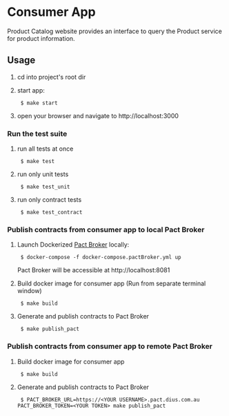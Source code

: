 # Consumer App


Product Catalog website provides an interface to query the Product service for product information.

## Usage

1. cd into project's root dir

1. start app:

        $ make start

1. open your browser and navigate to http://localhost:3000


### Run the test suite

1. run all tests at once

        $ make test

1. run only unit tests

        $ make test_unit

1. run only contract tests

        $ make test_contract


### Publish contracts from consumer app to **local** Pact Broker

1. Launch Dockerized [Pact Broker](https://github.com/DiUS/pact_broker-docker) locally:

        $ docker-compose -f docker-compose.pactBroker.yml up
    Pact Broker will be accessible at http://localhost:8081

1. Build docker image for consumer app (Run from separate terminal window)

        $ make build

1. Generate and publish contracts to Pact Broker

        $ make publish_pact

### Publish contracts from consumer app to **remote** Pact Broker

1. Build docker image for consumer app

        $ make build

1. Generate and publish contracts to Pact Broker

        $ PACT_BROKER_URL=https://<YOUR USERNAME>.pact.dius.com.au PACT_BROKER_TOKEN=<YOUR TOKEN> make publish_pact
